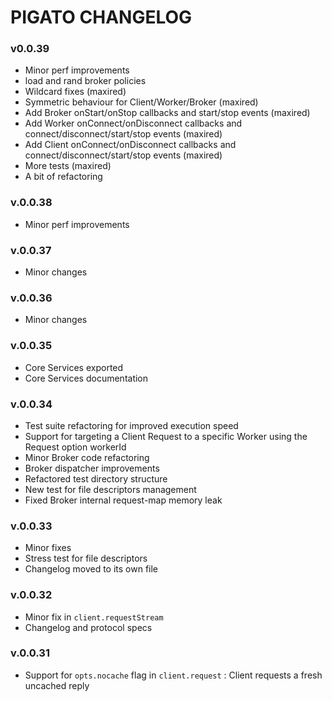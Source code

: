 # PIGATO CHANGELOG

### v0.0.39
* Minor perf improvements
* load and rand broker policies
* Wildcard fixes (maxired)
* Symmetric behaviour for Client/Worker/Broker (maxired)
* Add Broker onStart/onStop callbacks and start/stop events (maxired)
* Add Worker onConnect/onDisconnect callbacks and connect/disconnect/start/stop events (maxired)
* Add Client onConnect/onDisconnect callbacks and connect/disconnect/start/stop events (maxired)
* More tests (maxired)
* A bit of refactoring

### v.0.0.38
* Minor perf improvements 

### v.0.0.37
* Minor changes 

### v.0.0.36
* Minor changes 

### v.0.0.35 
* Core Services exported
* Core Services documentation

### v.0.0.34
* Test suite refactoring for improved execution speed
* Support for targeting a Client Request to a specific Worker using the Request option workerId
* Minor Broker code refactoring
* Broker dispatcher improvements
* Refactored test directory structure
* New test for file descriptors management 
* Fixed Broker internal request-map memory leak

### v.0.0.33
* Minor fixes
* Stress test for file descriptors
* Changelog moved to its own file 

### v.0.0.32
* Minor fix in `client.requestStream`
* Changelog and protocol specs

### v.0.0.31
* Support for `opts.nocache` flag in `client.request` : Client requests a fresh uncached reply

